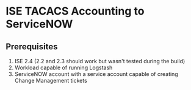 # ISE TACACS Accounting to ServiceNOW

## Prerequisites
1. ISE 2.4 (2.2 and 2.3 should work but wasn't tested during the build)
2. Workload capable of running Logstash
3. ServiceNOW account with a service account capable of creating Change Management tickets
